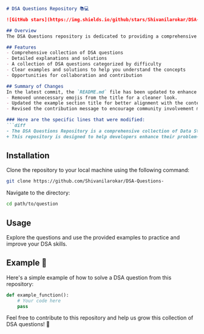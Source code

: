 ```markdown
# DSA Questions Repository 📚💻

![GitHub stars](https://img.shields.io/github/stars/Shivanilarokar/DSA-Questions-?style=social) ![GitHub forks](https://img.shields.io/github/forks/Shivanilarokar/DSA-Questions-?style=social) ![GitHub issues](https://img.shields.io/github/issues/Shivanilarokar/DSA-Questions-)

## Overview
The DSA Questions repository is dedicated to providing a comprehensive set of data structures and algorithms (DSA) questions for practice and learning. This repository is ideal for students, educators, and anyone interested in enhancing their coding skills.

## Features
- Comprehensive collection of DSA questions
- Detailed explanations and solutions
- A collection of DSA questions categorized by difficulty
- Clear examples and solutions to help you understand the concepts
- Opportunities for collaboration and contribution

## Summary of Changes
In the latest commit, the `README.md` file has been updated to enhance clarity and user engagement. Key modifications include:
- Removed unnecessary emojis from the title for a cleaner look.
- Updated the example section title for better alignment with the content.
- Revised the contribution message to encourage community involvement more effectively.

### Here are the specific lines that were modified:
```diff
- The DSA Questions Repository is a comprehensive collection of Data Structures and Algorithms questions aimed at helping developers enhance their problem-solving skills.
+ This repository is designed to help developers enhance their problem-solving skills through a wide array of DSA questions.
```

## Installation
Clone the repository to your local machine using the following command:
```bash
git clone https://github.com/Shivanilarokar/DSA-Questions-
```
Navigate to the directory:
```bash
cd path/to/question
```

## Usage
Explore the questions and use the provided examples to practice and improve your DSA skills.

## Example 📖
Here's a simple example of how to solve a DSA question from this repository:
```python
def example_function():
    # Your code here
    pass
```

Feel free to contribute to this repository and help us grow this collection of DSA questions! 🚀
```